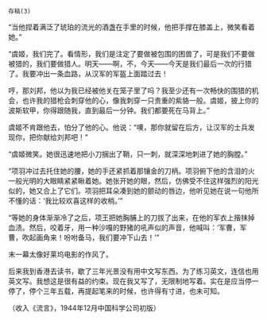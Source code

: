     存稿(3) 

   “当他捏着满泛了琥珀的流光的酒盏在手里的时候，他把手撑在膝盖上，微笑看着她。”

   “虞姬，我们完了。看情形，我们是注定了要做被包围的困兽了，可是我们不要做被猎的，我们要做猎人。明天——啊，不，今天——今天是我们最后一次的行猎了。我要冲出一条血路，从汉军的军盔上面踏过去！

   哼，那刘邦，他以为我已经被他关在笼子里了吗？我至少还有一次畅快的围猎的机会，也许我的猎枪会刺穿他的心，像我刺穿一只贵重的紫貉一般。虞姬，披上你的波斯软甲，你得跟随我，直到最后一分钟。我们都要死在马背上。”

   虞姬不肯跟他去，怕分了他的心。他说：“噢，那你就留在后方，让汉军的士兵发现你，把你献给刘邦吧！”

   “虞姬微笑。她很迅速地把小刀捆出了鞘，只一刺，就深深地刺进了她的胸膛。”

   “项羽冲过去托住她的腰，她的手还紧抓着那镶金的刀柄。项羽俯下他的含泪的火一般光明的大眼睛紧紧瞅着她。她张开她的眼，然后，仿佛受不住这样强烈的阳光似的，她又合上了它们。项羽把耳朵凑到她的颤动的唇边，他听见她在说一句他所不懂的话：‘我比较欢喜这样的收梢。’”

   “等她的身体渐渐冷了之后，项王把她胸脯上的刀拔了出来，在他的军衣上揩抹掉血渍。然后，咬着牙，用一种沙嘎的野猪的吼声似的声音，他喊叫：‘军曹，军曹，吹起画角来！吩咐备马，我们要冲下山去！’”

   末一幕太像好莱坞电影的作风了。

   后来我到香港去读书，歇了三年光景没有用中文写东西。为了练习英文，连信也用英文写。我想这是很有益的约束。现在我又写了，无限制地写着。实在是应当停一停了，停个三年五载，再提起笔来的时候，也许得有寸进，也未可知。

   （收入《流言》，1944年12月中国科学公司初版）

